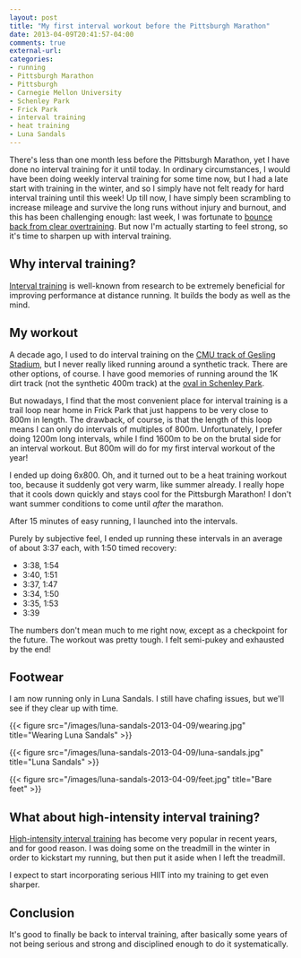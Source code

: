 ```yaml
---
layout: post
title: "My first interval workout before the Pittsburgh Marathon"
date: 2013-04-09T20:41:57-04:00
comments: true
external-url: 
categories: 
- running
- Pittsburgh Marathon
- Pittsburgh
- Carnegie Mellon University
- Schenley Park
- Frick Park
- interval training
- heat training
- Luna Sandals
---
```

There's less than one month less before the Pittsburgh Marathon, yet I have done no interval training for it until today. In ordinary circumstances, I would have been doing weekly interval training for some time now, but I had a late start with training in the winter, and so I simply have not felt ready for hard interval training until this week! Up till now, I have simply been scrambling to increase mileage and survive the long runs without injury and burnout, and this has been challenging enough: last week, I was fortunate to [bounce back from clear overtraining](/blog/2013/04/06/comeback-from-pittsburgh-marathon-overtraining/). But now I'm actually starting to feel strong, so it's time to sharpen up with interval training.

## Why interval training?

[Interval training](http://en.wikipedia.org/wiki/Interval_training) is well-known from research to be extremely beneficial for improving performance at distance running. It builds the body as well as the mind.

## My workout

A decade ago, I used to do interval training on the [CMU track of Gesling Stadium](http://athletics.cmu.edu/facilities/gesling), but I never really liked running around a synthetic track. There are other options, of course. I have good memories of running around the 1K dirt track (not the synthetic 400m track) at the [oval in Schenley Park](http://www.pittsburghparks.org/schenley-sports).

But nowadays, I find that the most convenient place for interval training is a trail loop near home in Frick Park that just happens to be very close to 800m in length. The drawback, of course, is that the length of this loop means I can only do intervals of multiples of 800m. Unfortunately, I prefer doing 1200m long intervals, while I find 1600m to be on the brutal side for an interval workout. But 800m will do for my first interval workout of the year!

I ended up doing 6x800. Oh, and it turned out to be a heat training workout too, because it suddenly got very warm, like summer already. I really hope that it cools down quickly and stays cool for the Pittsburgh Marathon! I don't want summer conditions to come until *after* the marathon.

After 15 minutes of easy running, I launched into the intervals.

Purely by subjective feel, I ended up running these intervals in an average of about 3:37 each, with 1:50 timed recovery:

- 3:38, 1:54
- 3:40, 1:51
- 3:37, 1:47
- 3:34, 1:50
- 3:35, 1:53
- 3:39

The numbers don't mean much to me right now, except as a checkpoint for the future. The workout was pretty tough. I felt semi-pukey and exhausted by the end!

## Footwear

I am now running only in Luna Sandals. I still have chafing issues, but we'll see if they clear up with time.

{{< figure src="/images/luna-sandals-2013-04-09/wearing.jpg" title="Wearing Luna Sandals" >}}

{{< figure src="/images/luna-sandals-2013-04-09/luna-sandals.jpg" title="Luna Sandals" >}}

{{< figure src="/images/luna-sandals-2013-04-09/feet.jpg" title="Bare feet" >}}

## What about high-intensity interval training?

[High-intensity interval training](http://en.wikipedia.org/wiki/High-intensity_interval_training) has become very popular in recent years, and for good reason. I was doing some on the treadmill in the winter in order to kickstart my running, but then put it aside when I left the treadmill.

I expect to start incorporating serious HIIT into my training to get even sharper.

## Conclusion

It's good to finally be back to interval training, after basically some years of not being serious and strong and disciplined enough to do it systematically.
